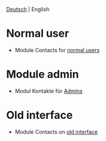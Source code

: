 <!-- TITLE: Module Contacts -->
<!-- SUBTITLE: Modul for persons, companies, organisational units etc.-->

[Deutsch](/de-DE/modules/contacts) | English
# Normal user
* Module Contacts for [normal users](/en-US/modules/contacts/user)
# Module admin 
* Modul Kontakte für [Admins](/en-US/modules/contacts/admin)
# Old interface
* Module Contacts on [old interface](/en-US/modules/contacts/qooxdoo)